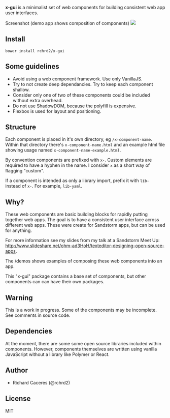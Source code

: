 **x-gui** is a minimalist set of web components for building consistent web app user interfaces.

Screenshot (demo app shows composition of components)
![](https://cloud.githubusercontent.com/assets/182479/15037378/60eec6a0-124f-11e6-8aaf-a44e6f5ba301.png)

## Install

```
bower install rchrd2/x-gui
```

## Some guidelines
  - Avoid using a web component framework. Use only VanillaJS.  
  - Try to not create deep dependancies. Try to keep each component shallow.  
  - Consider only one of two of these components could be included without extra overhead.  
  - Do not use ShadowDOM, because the polyfill is expensive.  
  - Flexbox is used for layout and positioning.

## Structure

Each component is placed in it's own directory, eg `/x-component-name`. Within that directory there's `x-component-name.html` and an example html file showing usage named `x-component-name-example.html`.

By convention components are prefixed with `x-`. Custom elements are required to have a hyphen in the name. I consider `x` as a short way of flagging "custom".

If a component is intended as only a library import, prefix it with `lib-` instead of `x-`. For example, `lib-yaml`.

## Why?

These web components are basic building blocks for rapidly putting together web apps. The goal is to have a consistent user interface across different web apps. These were create for Sandstorm apps, but can be used for anything.

For more information see my slides from my talk at a Sandstorm Meet Up: http://www.slideshare.net/ohm-ad3HoH/texteditor-designing-open-source-apps.

The /demos shows examples of composing these web components into an app.

This "x-gui" package contains a base set of components, but other components can can have their own packages.


## Warning

This is a work in progress. Some of the components may be incomplete. See comments in source code.


## Dependencies

At the moment, there are some some open source libraries included within components. However, components themselves are written using vanilla JavaScript without a library like Polymer or React.


## Author
  - Richard Caceres (@rchrd2)


## License

MIT
